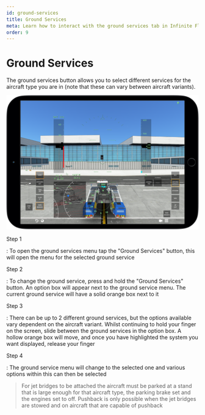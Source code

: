 ```yaml
---
id: ground-services
title: Ground Services
meta: Learn how to interact with the ground services tab in Infinite Flight.
order: 9
---
```


# Ground Services

The ground services button allows you to select different services for the aircraft type you are in (note that these can vary between aircraft variants).



![Ground Services](_images/manual/frames/ground-services1.png)



Step 1

: To open the ground services menu tap the "Ground Services" button, this will open the menu for the selected ground service



Step 2

: To change the ground service, press and hold the "Ground Services" button. An option box will appear next to the ground service menu. The current ground service will have a solid orange box next to it



Step 3

: There can be up to 2 different ground services, but the options available vary dependent on the aircraft variant. Whilst continuing to hold your finger on the screen, slide between the ground services in the option box. A hollow orange box will move, and once you have highlighted the system you want displayed, release your finger



Step 4

: The ground service menu will change to the selected one and various options within this can then be selected



> For jet bridges to be attached the aircraft must be parked at a stand that is large enough for that aircraft type, the parking brake set and the engines set to off. Pushback is only possible when the jet bridges are stowed and on aircraft that are capable of pushback